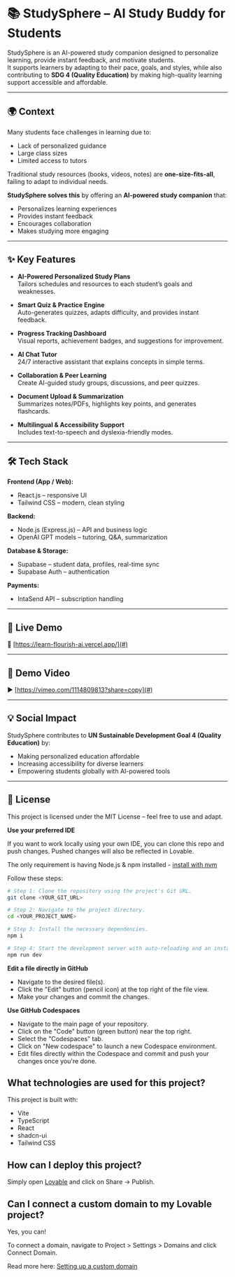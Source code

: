 # 📚 StudySphere – AI Study Buddy for Students

StudySphere is an AI-powered study companion designed to personalize learning, provide instant feedback, and motivate students.  
It supports learners by adapting to their pace, goals, and styles, while also contributing to **SDG 4 (Quality Education)** by making high-quality learning support accessible and affordable.

---

## 🌍 Context

Many students face challenges in learning due to:
- Lack of personalized guidance  
- Large class sizes  
- Limited access to tutors  

Traditional study resources (books, videos, notes) are **one-size-fits-all**, failing to adapt to individual needs.  

**StudySphere solves this** by offering an **AI-powered study companion** that:
- Personalizes learning experiences  
- Provides instant feedback  
- Encourages collaboration  
- Makes studying more engaging  

---

## ✨ Key Features

- **AI-Powered Personalized Study Plans**  
  Tailors schedules and resources to each student’s goals and weaknesses.  

- **Smart Quiz & Practice Engine**  
  Auto-generates quizzes, adapts difficulty, and provides instant feedback.  

- **Progress Tracking Dashboard**  
  Visual reports, achievement badges, and suggestions for improvement.  

- **AI Chat Tutor**  
  24/7 interactive assistant that explains concepts in simple terms.  

- **Collaboration & Peer Learning**  
  Create AI-guided study groups, discussions, and peer quizzes.  

- **Document Upload & Summarization**  
  Summarizes notes/PDFs, highlights key points, and generates flashcards.  

- **Multilingual & Accessibility Support**  
  Includes text-to-speech and dyslexia-friendly modes.  

---

## 🛠️ Tech Stack

**Frontend (App / Web):**  
- React.js – responsive UI  
- Tailwind CSS – modern, clean styling  

**Backend:**  
- Node.js (Express.js) – API and business logic  
- OpenAI GPT models – tutoring, Q&A, summarization  

**Database & Storage:**  
- Supabase – student data, profiles, real-time sync  
- Supabase Auth – authentication  

**Payments:**  
- IntaSend API – subscription handling  

---

## 🚀 Live Demo

🔗 [https://learn-flourish-ai.vercel.app/](#)  

---

## 🎥 Demo Video

▶️ [https://vimeo.com/1114809813?share=copy](#)  

---

## 💡 Social Impact

StudySphere contributes to **UN Sustainable Development Goal 4 (Quality Education)** by:  
- Making personalized education affordable  
- Increasing accessibility for diverse learners  
- Empowering students globally with AI-powered tools  

---

## 📌 License
This project is licensed under the MIT License – feel free to use and adapt.



**Use your preferred IDE**

If you want to work locally using your own IDE, you can clone this repo and push changes. Pushed changes will also be reflected in Lovable.

The only requirement is having Node.js & npm installed - [install with nvm](https://github.com/nvm-sh/nvm#installing-and-updating)

Follow these steps:

```sh
# Step 1: Clone the repository using the project's Git URL.
git clone <YOUR_GIT_URL>

# Step 2: Navigate to the project directory.
cd <YOUR_PROJECT_NAME>

# Step 3: Install the necessary dependencies.
npm i

# Step 4: Start the development server with auto-reloading and an instant preview.
npm run dev
```

**Edit a file directly in GitHub**

- Navigate to the desired file(s).
- Click the "Edit" button (pencil icon) at the top right of the file view.
- Make your changes and commit the changes.

**Use GitHub Codespaces**

- Navigate to the main page of your repository.
- Click on the "Code" button (green button) near the top right.
- Select the "Codespaces" tab.
- Click on "New codespace" to launch a new Codespace environment.
- Edit files directly within the Codespace and commit and push your changes once you're done.

## What technologies are used for this project?

This project is built with:

- Vite
- TypeScript
- React
- shadcn-ui
- Tailwind CSS

## How can I deploy this project?

Simply open [Lovable](https://lovable.dev/projects/865a5fd2-f670-4121-ac29-5d956012a46f) and click on Share -> Publish.

## Can I connect a custom domain to my Lovable project?

Yes, you can!

To connect a domain, navigate to Project > Settings > Domains and click Connect Domain.

Read more here: [Setting up a custom domain](https://docs.lovable.dev/tips-tricks/custom-domain#step-by-step-guide)
